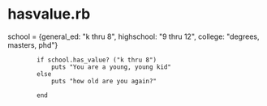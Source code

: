 hasvalue.rb
===========
school = {general_ed: "k thru 8",
			highschool: "9 thru 12",
			college: "degrees, masters, phd"}

			if school.has_value? ("k thru 8")
				puts "You are a young, young kid"
			else
				puts "how old are you again?"

			end
